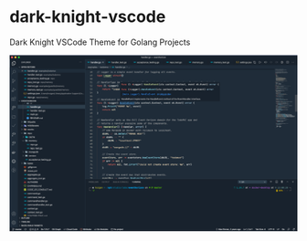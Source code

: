 # dark-knight-vscode

Dark Knight VSCode Theme for Golang Projects

![image2](https://github.com/hasanozgan/dark-knight-vscode/blob/master/screenshot.png?raw=true)
